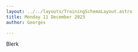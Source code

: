 ---layout: ../../layouts/TrainingSchemaLayout.astrotitle: Monday 11 December 2023author: Georges---Blerk